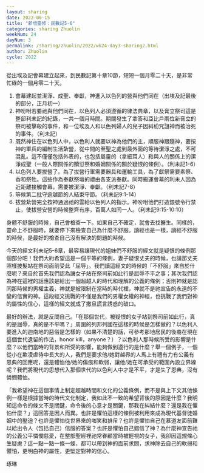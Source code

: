 ```yaml
---
layout: sharing
date: 2022-06-15
title: "新增靈修：民數記5-6"
categories: sharing Zhuolin
weekNum: 24
dayNum: 3
permalink: /sharing/zhuolin/2022/wk24-day3-sharing2.html
author: Zhuolin
cycle: 2022
---  
```


從出埃及記會幕建立起來，到民數記第十章10節，短短一個月零二十天，是非常忙碌的一個月零二十天。

1. 會幕建起並潔淨、成聖、奉獻，神進入以色列的營與他們同在（出埃及記最後的部分，正月初一）
2. 神吩咐若要祂與他們同在，以色列人必須遵循的律法典章，以及膏立祭司這是整部利未記的紀錄，一共一個月時間。期間發生了拿答和亞比戶兩位新膏立的祭司被擊殺的事件，和一位埃及人和以色列婦人的兒子因糾紛咒詛神而被治死的事件。（利未記）
3. 既然神住在以色列人中，以色利人就要以神為他們的主，順服神跟隨神，要按神的軍兵的編制生活紮營，從中間的至聖之處到最外面的等待潔淨之處，不可混亂。這不僅僅包括外表的，也包括屬靈的（拿細耳人）和與人的關係上的潔淨成聖（一般人際關係的贖愆祭和婚姻關係的關於疑恨的條例）。（利未記1-6）
4. 以色列人要拔營了。為了拔營行軍需要器具和運輸工具，為了獻祭需要素祭、香和祭牲。這些作為奉獻祭壇的禮由各支派奉獻。同時搬運會幕的利未人因為近距離接觸會幕，需要被潔淨、奉獻。（利未記7-8）
5. 等候第二批守逾越節的人結束守節。（利未記9:1-14）
6. 拔營紮營完全按神通過祂的雲給以色列人的指示。神吩咐他們打造銀號令行禁止，使拔營安營的時候整齊有序，百萬人如同一人。（利未記9:15-10:10）

身體不舒服的時候，自己會檢查一下。如果自己不確定，就會去找醫生。同樣的，靈命上不舒服時，就要停下來檢查自己為什麼不舒服。讀經也是一樣，讀經不舒服的時候，是最好的檢查自己沒有解決的問題的時候。

今天的經文利未記5-6章，最容易讓現代的姐妹們不舒服的經文就是疑恨的條例那個部分吧！我們大約希望這是一個平等的條例，妻子疑恨丈夫的時候，也請那丈夫照樣披髮站在祭司面前受此「屈辱」。我們讀這經文的時候的「不舒服」來自於什麼呢？來自於首先我們認為讓女子站在祭司前如此行是屈辱不平之事；其次我們認為神在這裡的話應該是給出一個超越人的時代和理解的公義的條例；否則神就是認同那時候的男權主義，神就是被限制在當時的時代裡，神就不是祂宣告的永遠的不變的信實的神。這段經文挑戰的不僅是我們的男權女權的神經，也挑戰了我們對神的屬性的信心，這樣的經文就成了撒旦謊言誘惑的破口。

最好的辦法，就是反問自己。「在那個世代，被疑恨的女子站到祭司前如此行，真的是屈辱，真的是不平嗎？」周圍的列邦列國在這樣的時候是怎樣做的？以色利人要進入的迦南地的惡俗是怎樣的（如果不清楚的話，可參考那地居民的後裔在現在這個世代遺留的作法，honor kill，anyone？）？以色利人那時候所受的影響是什麼？以他們當時的背景和所受的影響，能夠做到遵行的是什麼？舉一個例子，一個從小在欺凌虐待中長大的人，我們是要求他/她對越界的人馬上有禮有力有公義有恩典的回應呢，還是體恤他/她的傷痕和軟弱，讓他/她在可承受的範圍內設立界線呢？我們將現代的思想代入那個世代的以色利人中才是不平，才是失了恩典，沒有憐憫體恤。

「我希望神在這個事情上制定超越時間和文化的公義條例，而不是與上下文其他條例一樣是根據當時的時代文化制定，我如此不一致的希望背後的原因是什麼？我明知這命令的條文不是關鍵，命令後的心意才是關鍵，那我在糾結什麼？還是我在懼怕什麼？」這回答是因人而異。也許是懼怕這樣的條例被利用來成為現代基督徒婚姻中的壓迫？也許是懼怕從世界來的嗤笑和排斥？也許是懼怕自己在慕道友面前難以給出令人（包括自己）信服的答案？也許是懼怕自己錯信了神？為什麼神宣告祂的公義公平憐憫慈愛，在整部聖經裡祂常眷顧當時被輕視的女子，我卻因這規條心生疑慮？這一點一點一條一條，都可以帶到神的面前求問，求神除去自己的軟弱和懼怕，更明白神的屬性，更堅定對神的信心。

琢琳
